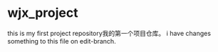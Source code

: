 # wjx_project
this is my first project repository我的第一个项目仓库。
i have changes something to this file on edit-branch.
